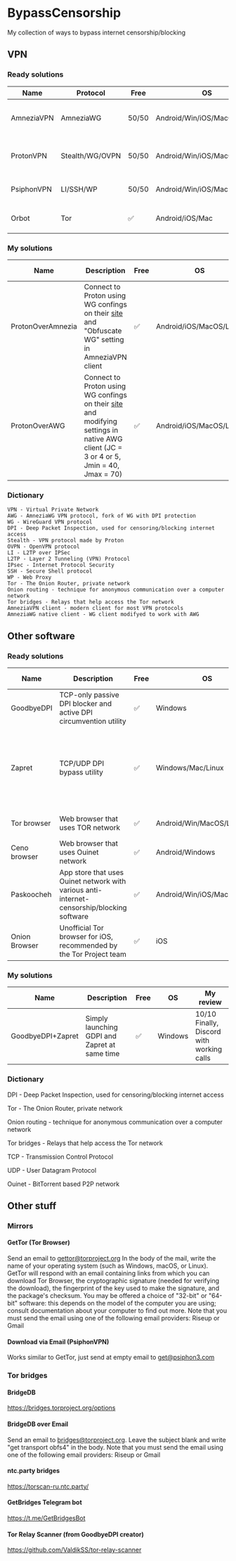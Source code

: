 # BypassCensorship
My collection of ways to bypass internet censorship/blocking

## VPN
### Ready solutions
| Name       | Protocol        | Free  | OS                      | My review                        | Site                           | Mirror                                                                                                                                   |
|------------|-----------------|-------|-------------------------|----------------------------------|--------------------------------|------------------------------------------------------------------------------------------------------------------------------------------|
| AmneziaVPN | AmneziaWG       | 50/50 | Android/Win/iOS/MacOS/Linux       | 5/10 Works only on certain sites | [Click](https://amnezia.org)   | [Google](https://amnezia.org/https://storage.googleapis.com/amnezia/amnezia.org) [GitHub](https://github.com/amnezia-vpn/amnezia-client) |
| ProtonVPN  | Stealth/WG/OVPN | 50/50 | Android/Win/iOS/MacOS/Linux | 10/10 Fast, no ads, secure               | [Click](https://protonvpn.com) | [GitHub](https://github.com/ProtonVPN)                                                                                                   |
| PsiphonVPN | LI/SSH/WP       | 50/50 | Android/Win/iOS/Mac     | 7/10 Fast, slow connecting       | [Click](https://psiphon.ca)    | [Click](https://psiphon3.com) [GitHub](https://github.com/Psiphon-Inc)                                                                                                 |
| Orbot      | Tor             | ✅     | Android/iOS/Mac         | 9/10 Fast, needs Tor bridges     | [Click](https://orbot.app)     | [GitHub](https://github.com/guardianproject) [GitLab](https://gitlab.com/guardianproject)                                               |

### My solutions
| Name              | Description                                                                                                                                                    | Free  | OS                      | My review                        |
|-------------------|----------------------------------------------------------------------------------------------------------------------------------------------------------------| - | - | - |
| ProtonOverAmnezia | Connect to Proton using WG confings on their [site](https://protonvpn.com) and "Obfuscate WG" setting in AmneziaVPN client                                           | ✅ | Android/iOS/MacOS/Linux | 10/10 |
| ProtonOverAWG     | Connect to Proton using WG confings on their [site](https://protonvpn.com) and modifying settings in native AWG client (JC = 3 or 4 or 5, Jmin = 40, Jmax = 70) | ✅ | Android/iOS/MacOS/Linux | 10/10 |

### Dictionary
```
VPN - Virtual Private Network
AWG - AmneziaWG VPN protocol, fork of WG with DPI protection
WG - WireGuard VPN protocol
DPI - Deep Packet Inspection, used for censoring/blocking internet access
Stealth - VPN protocol made by Proton
OVPN - OpenVPN protocol
LI - L2TP over IPSec
L2TP - Layer 2 Tunneling (VPN) Protocol
IPsec - Internet Protocol Security
SSH - Secure Shell protocol
WP - Web Proxy
Tor - The Onion Router, private network
Onion routing - technique for anonymous communication over a computer network
Tor bridges - Relays that help access the Tor network
AmneziaVPN client - modern client for most VPN protocols
AmneziaWG native client - WG client modifyed to work with AWG
```
## Other software
### Ready solutions
| Name         | Description                                                                                | Free | OS                          | My review                                                        | Site                                             | Mirror                                                                      |
|--------------|--------------------------------------------------------------------------------------------|------|-----------------------------|------------------------------------------------------------------|--------------------------------------------------|-----------------------------------------------------------------------------|
| GoodbyeDPI   | TCP-only passive DPI blocker and active DPI circumvention utility                          | ✅    | Windows                     | 8/10 Only TCP                                                    | [GitHub](https://github.com/ValdikSS/GoodbyeDPI) |                                                                             |
| Zapret       | TCP/UDP DPI bypass utility                                                                 | ✅    | Windows/Mac/Linux           | 7/10 Doesn't work for me, but got high reviews from other people | [GitHub](https://github.com/bol-van/zapret)      |                                                                             |
| Tor browser  | Web browser that uses TOR network                                                          | ✅    | Android/Win/MacOS/Linux | 8/10 Needs bridges                                               | [Click](https://www.torproject.org)              | [GitHub](https://github.com/TheTorProject/gettorbrowser) [Archive.org](https://archive.org/search?query=creator%3A%22Tor+Project%22)                   |
| Ceno browser | Web browser that uses Ouinet network                                                       | ✅    | Android/Windows             | 8/10 Nice but slow                                               | [Click](https://censorship.no)                   | [GitHub](https://github.com/ceno-app) [GitLab](https://gitlab.com/ceno-app) |
| Paskoocheh   | App store that uses Ouinet network with various anti-internet-censorship/blocking software | ✅    | Android/Win/iOS/MacOS/Linux | 10/10 Awesome                                                    | [Click](https://paskoocheh.com)                  |       
| Onion Browser   | Unofficial Tor browser for iOS, recommended by the Tor Project team | ✅    | iOS | I don`t have an iPhone or iPad                                                    | [Click](https://onionbrowser.com)                  |                                                                         |

### My solutions
| Name              | Description                                   | Free | OS      | My review                         |
|-------------------|-----------------------------------------------|------|---------|-----------------------------------|
| GoodbyeDPI+Zapret | Simply launching GDPI and Zapret at same time | ✅    | Windows | 10/10 Finally, Discord with working calls |

### Dictionary
DPI - Deep Packet Inspection, used for censoring/blocking internet access

Tor - The Onion Router, private network

Onion routing - technique for anonymous communication over a computer network

Tor bridges - Relays that help access the Tor network

TCP - Transmission Control Protocol

UDP - User Datagram Protocol

Ouinet - BitTorrent based P2P network

## Other stuff
### Mirrors
#### GetTor (Tor Browser)
Send an email to gettor@torproject.org In the body of the mail, write the name of your operating system (such as Windows, macOS, or Linux). GetTor will respond with an email containing links from which you can download Tor Browser, the cryptographic signature (needed for verifying the download), the fingerprint of the key used to make the signature, and the package's checksum. You may be offered a choice of "32-bit" or "64-bit" software: this depends on the model of the computer you are using; consult documentation about your computer to find out more. Note that you must send the email using one of the following email providers: Riseup or Gmail
#### Download via Email (PsiphonVPN)
Works similar to GetTor, just send at empty email to get@psiphon3.com
### Tor bridges
#### BridgeDB
https://bridges.torproject.org/options
#### BridgeDB over Email
Send an email to bridges@torproject.org. Leave the subject blank and write "get transport obfs4" in the body. Note that you must send the email using one of the following email providers: Riseup or Gmail
#### ntc.party bridges
https://torscan-ru.ntc.party/
#### GetBridges Telegram bot
https://t.me/GetBridgesBot
#### Tor Relay Scanner (from GoodbyeDPI creator)
https://github.com/ValdikSS/tor-relay-scanner

